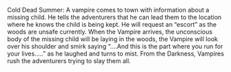 Cold Dead Summer: A vampire comes to town with information about a missing child. He tells the adventurers that he can lead them to the location where he knows the child is being kept. He will request an “escort” as the woods are unsafe currently. When the Vampire arrives, the unconscious body of the missing child will be laying in the woods, the Vampire will look over his shoulder and smirk saying “….And this is the part where you run for your lives…..” as he laughed and turns to mist. From the Darkness, Vampires rush the adventurers trying to slay them all.